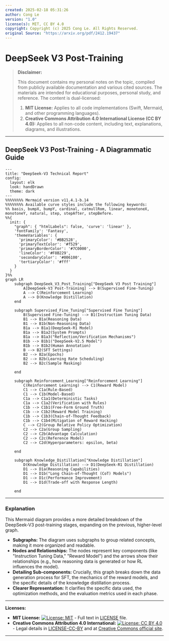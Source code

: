 ```yaml
---
created: 2025-02-18 05:31:26
author: Cong Le
version: "1.0"
license(s): MIT, CC BY 4.0
copyright: Copyright (c) 2025 Cong Le. All Rights Reserved.
original Source: "https://arxiv.org/pdf/2412.19437"
---
```




# DeepSeek V3 Post-Training
> **Disclaimer:**
>
> This document contains my personal notes on the topic,
> compiled from publicly available documentation and various cited sources.
> The materials are intended for educational purposes, personal study, and reference.
> The content is dual-licensed:
> 1. **MIT License:** Applies to all code implementations (Swift, Mermaid, and other programming languages).
> 2. **Creative Commons Attribution 4.0 International License (CC BY 4.0):** Applies to all non-code content, including text, explanations, diagrams, and illustrations.
---


## DeepSeek V3 Post-Training - A Diagrammatic Guide



```mermaid
---
title: "DeepSeek-V3 Technical Report"
config:
  layout: elk
  look: handDrawn
  theme: dark
---
%%%%%%%% Mermaid version v11.4.1-b.14
%%%%%%%% Available curve styles include the following keywords:
%% basis, bumpX, bumpY, cardinal, catmullRom, linear, monotoneX, monotoneY, natural, step, stepAfter, stepBefore.
%%{
  init: {
    "graph": { "htmlLabels": false, 'curve': 'linear' },
    'fontFamily': 'Fantasy',
    'themeVariables': {
      'primaryColor': '#BB2528',
      'primaryTextColor': '#f529',
      'primaryBorderColor': '#7C0000',
      'lineColor': '#F8B229',
      'secondaryColor': '#006100',
      'tertiaryColor': '#fff'
    }
  }
}%%
graph LR
    subgraph DeepSeek_V3_Post_Training["DeepSeek V3 Post Training"]
        A[DeepSeek-V3 Post-Training] --> B(Supervised Fine-Tuning)
        A --> C(Reinforcement Learning)
        A --> D(Knowledge Distillation)
    end
    
    subgraph Supervised_Fine_Tuning["Supervised Fine Tuning"]
        B(Supervised Fine-Tuning) --> B1(Instruction Tuning Data)
        B1 --> B1a(Reasoning Data)
        B1 --> B1b(Non-Reasoning Data)
        B1a --> B1a1(DeepSeek-R1 Model)
        B1a --> B1a2(System Prompts)
        B1a --> B1a3("Reflection/Verification Mechanisms")
        B1b --> B1b1("DeepSeek-V2.5 Model")
        B1b --> B1b2(Human Annotation)
        B --> B2(SFT Settings)
        B2 --> B2a(Epochs)
        B2 --> B2b(Learning Rate Scheduling)
        B2 --> B2c(Sample Masking)

    end

    subgraph Reinforcement_Learning["Reinforcement Learning"]
        C(Reinforcement Learning) --> C1(Reward Model)
        C1 --> C1a(Rule-Based)
        C1 --> C1b(Model-Based)
        C1a --> C1a1(Deterministic Tasks)
        C1a --> C1a2(Verification with Rules)
        C1b --> C1b1(Free-Form Ground Truth)
        C1b --> C1b2(Reward Model Training)
        C1b --> C1b3(Chain-of-Thought Feedback)
        C1b --> C1b4(Mitigation of Reward Hacking)
        C --> C2(Group Relative Policy Optimization)
        C2 --> C2a(Group Sampling)
        C2 --> C2b(Advantage Calculation)
        C2 --> C2c(Reference Model)
        C2 --> C2d(Hyperparameters: epsilon, beta)
        
    end

    subgraph Knowledge_Distillation["Knowledge Distillation"]
        D(Knowledge Distillation) --> D1(DeepSeek-R1 Distillation)
        D1 --> D1a(Reasoning Capabilities)
        D1 --> D1b("Long Chain-of-Thought (CoT) Models")
        D1 --> D1c(Performance Improvement)
        D1 --> D1d(Trade-off with Response Length)

    end

```

---


### Explanation

This Mermaid diagram provides a more detailed breakdown of the DeepSeek-V3 post-training stages, expanding on the previous, higher-level graph.

* **Subgraphs:** The diagram uses subgraphs to group related concepts, making it more organized and readable.
* **Nodes and Relationships:** The nodes represent key components (like "Instruction Tuning Data," "Reward Model") and the arrows show their relationships (e.g., how reasoning data is generated or how RL influences the model).
* **Detailing Sub-components:**  Crucially, this graph breaks down the data generation process for SFT, the mechanics of the reward models, and the specific details of the knowledge distillation process.
* **Clearer Representation:** It clarifies the specific data used, the optimization methods, and the evaluation metrics used in each phase.



---
**Licenses:**

- **MIT License:**  [![License: MIT](https://img.shields.io/badge/License-MIT-yellow.svg)](LICENSE) - Full text in [LICENSE](LICENSE) file.
- **Creative Commons Attribution 4.0 International:** [![License: CC BY 4.0](https://licensebuttons.net/l/by/4.0/88x31.png)](LICENSE-CC-BY) - Legal details in [LICENSE-CC-BY](LICENSE-CC-BY) and at [Creative Commons official site](http://creativecommons.org/licenses/by/4.0/).

---
